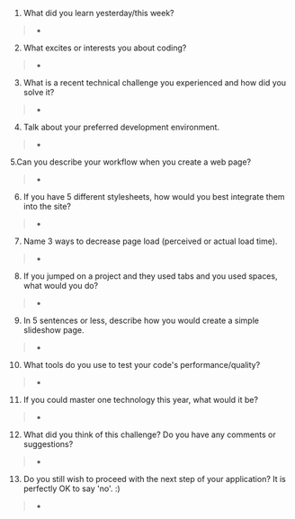 1. What did you learn yesterday/this week?

  > -
2. What excites or interests you about coding?
  > -
3. What is a recent technical challenge you experienced and how did you solve it?
  > -
4. Talk about your preferred development environment.
  > -
5.Can you describe your workflow when you create a web page?
  > -
6. If you have 5 different stylesheets, how would you best integrate them into the site?
  > -
7. Name 3 ways to decrease page load (perceived or actual load time).
  > -
8. If you jumped on a project and they used tabs and you used spaces, what would you do?
  > -
9. In 5 sentences or less, describe how you would create a simple slideshow page.
  > -
10. What tools do you use to test your code's performance/quality?
  > -
11. If you could master one technology this year, what would it be?
  > -
12. What did you think of this challenge? Do you have any comments or suggestions?
  > -
13. Do you still wish to proceed with the next step of your application? It is perfectly OK to say 'no'. :)
  > -
